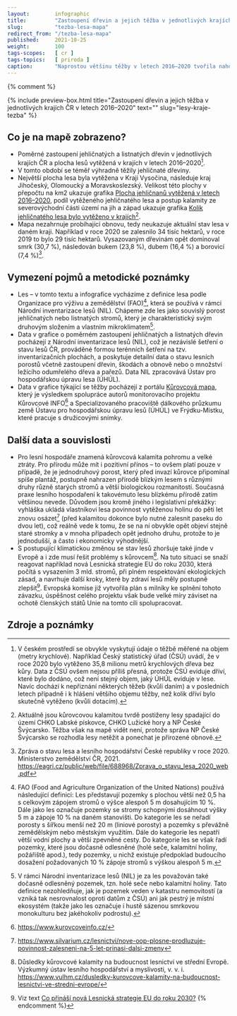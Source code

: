 ```yaml
---
layout:        infographic
title:         "Zastoupení dřevin a jejich těžba v jednotlivých krajích ČR v letech 2016–2020"
slug:          "tezba-lesa-mapa"
redirect_from: "/tezba-lesa-mapa"
published:     2021-10-25
weight:        100
tags-scopes:   [ cr ]
tags-topics:   [ priroda ]
caption:       "Naprostou většinu těžby v letech 2016–2020 tvořila nahodilá těžba, která je převážně spojena s kůrovcovou kalamitou. Těžil se hlavně smrk a nejvíce postižen byl Kraj Vysočina a také Olomoucký a Moravskoslezský kraj."
---
```


{% comment %}

{% include preview-box.html
    title="Zastoupení dřevin a jejich těžba v jednotlivých krajích ČR v letech 2016–2020"
    text=""
    slug="lesy-kraje-tezba"
%}

## Co je na mapě zobrazeno?
- Poměrné zastoupení jehličnatých a listnatých dřevin v jednotlivých krajích ČR a plocha lesů vytěžená v krajích v letech 2016–2020[^1]. 
- V tomto období se téměř výhradně těžily jehličnaté dřeviny. 
- Největší plocha lesa byla vytěžena v Kraji Vysočina, následuje kraj Jihočeský, Olomoucký a Moravskoslezský. Velikost této plochy v přepočtu na km2 ukazuje grafika [Plocha jehličnanů vytěžená v letech 2016–2020](https://faktaoklimatu.cz/infografiky/tezba-lesa-plocha), podíl vytěženého jehličnatého lesa a postup kalamity ze severovýchodní části území na jih a západ ukazuje grafika [Kolik jehličnatého lesa bylo vytěženo v krajích](https://faktaoklimatu.cz/infografiky/tezba-lesa-vyvoj)[^2].
- Mapa nezahrnuje probíhající obnovu, tedy neukazuje aktuální stav lesa v daném kraji. Například v roce 2020 se zalesnilo 34 tisíc hektarů, v roce 2019 to bylo 29 tisíc hektarů.  Vysazovaným dřevinám opět dominoval smrk (30,7 %), následován bukem (23,8 %), dubem (16,4 %) a borovicí (7,4 %)[^3].

## Vymezení pojmů a metodické poznámky
- Les – v tomto textu a infografice vycházíme z definice lesa podle Organizace pro výživu a zemědělství (FAO)[^10], která se používá v rámci Národní inventarizace lesů (NIL). Chápeme zde les jako souvislý porost jehličnatých nebo listnatých stromů, který je charakteristický svým druhovým složením a vlastním mikroklimatem[^11].
- Data v grafice o poměrném zastoupení jehličnatých a listnatých dřevin pocházejí z Národní inventarizace lesů (NIL), což je nezávislé šetření o stavu lesů ČR, prováděné formou terénních šetření na tzv. inventarizačních plochách, a poskytuje detailní data o stavu lesních porostů včetně zastoupení dřevin, škodách a obnově nebo o množství ležícího odumřelého dřeva a pařezů. Data NIL zpracovává Ústav pro hospodářskou úpravu lesa (ÚHÚL).
- Data v grafice týkající se těžby pocházejí z portálu [Kůrovcová mapa](https://www.kurovcovamapa.cz/), který je výsledkem spolupráce autorů monitorovacího projektu Kůrovcové INFO[^12] a Specializovaného pracoviště dálkového průzkumu země Ústavu pro hospodářskou úpravu lesů (ÚHÚL) ve Frýdku-Místku, které pracuje s družicovými snímky.

## Další data a souvislosti
- Pro lesní hospodáře znamená kůrovcová kalamita pohromu a velké ztráty. Pro přírodu může mít i pozitivní přínos – to ovšem platí pouze v případě, že je jednodruhový porost, který před invazí kůrovce připomínal spíše plantáž, postupně nahrazen přírodě blízkým lesem s různými druhy různě starých stromů a větší biologickou rozmanitostí. Současná praxe lesního hospodaření k takovémuto lesu blízkému přírodě zatím většinou nevede. Důvodem jsou kromě jiného i legislativní překážky: vyhláška ukládá vlastníkovi lesa povinnost vytěženou holinu do pěti let znovu osázet[^5] (před kalamitou dokonce bylo nutné zalesnit paseku do dvou let), což reálně vede k tomu, že se na ní obvykle opět objeví stejně staré stromky a v mnoha případech opět jednoho druhu, protože to je jednodušší, a často i ekonomicky výhodnější.  
- S postupující klimatickou změnou se stav lesů zhoršuje také jinde v Evropě a i zde musí řešit problémy s kůrovcem[^6]. Na tuto situaci se snaží reagovat například nová Lesnická strategie EU do roku 2030, která počítá s vysazením 3 mld. stromů, při plném respektování ekologických zásad, a navrhuje další kroky, které by zdraví lesů měly postupně zlepšit[^13]. Evropská komise již vytvořila plán s milníky ke splnění tohoto závazku, úspěšnost celého projektu však bude velké míry záviset na ochotě členských států Unie na tomto  cíli spolupracovat.

## Zdroje a poznámky

[^1]: V českém prostředí se obvykle vyskytují údaje o těžbě měřené na objem (metry krychlové). Například Český statistický úřad (ČSÚ) uvádí, že v roce 2020 bylo vytěženo 35,8 milionu metrů krychlových dřeva bez kůry. Data z ČSÚ ovšem nejsou příliš přesná, protože ČSÚ eviduje dříví, které bylo dodáno, což není stejný objem, jaký ÚHÚL eviduje v lese. Navíc dochází k nepřiznání některých těžeb (kvůli daním) a v posledních letech případně i k hlášení většího objemu těžby, než kolik dříví bylo skutečně vytěženo (kvůli dotacím).

[^2]: Aktuálně jsou kůrovcovou kalamitou tvrdě postiženy lesy spadající do území CHKO Labské pískovce, CHKO Lužické hory a NP České Švýcarsko. Těžba však na mapě vidět není, protože správa NP České Švýcarsko se rozhodla lesy netěžit a ponechat je přirozené obnově.

[^3]: Zpráva o stavu lesa a lesního hospodářství České republiky v roce 2020. Ministerstvo zemědělství ČR, 2021. https://eagri.cz/public/web/file/688968/Zprava_o_stavu_lesa_2020_web.pdf

[^5]: https://www.silvarium.cz/lesnictvi/nove-oop-plosne-prodluzuje-povinnost-zalesneni-na-5-let-prinasi-dalsi-zmeny 

[^6]: Důsledky kůrovcové kalamity na budoucnost lesnictví ve střední Evropě. Výzkumný ústav lesního hospodářství a myslivosti, v. v. i.  https://www.vulhm.cz/dusledky-kurovcove-kalamity-na-budoucnost-lesnictvi-ve-stredni-evrope/

[^10]: FAO (Food and Agriculture Organization of the United Nations) používá následující definici: Les představují pozemky s plochou větší než 0,5 ha s celkovým zápojem stromů o výšce alespoň 5 m dosahujícím 10 %. Dále jako les označuje pozemky se stromy schopnými dosáhnout výšky 5 m a zápoje 10 % na daném stanovišti. Do kategorie les se neřadí porosty s šířkou menší než 20 m (liniové porosty) a pozemky s převážně zemědělským nebo městským využitím. Dále do kategorie les nepatří větší vodní plochy a větší zpevněné cesty. Do kategorie les se však řadí pozemky, které jsou dočasně odlesněné (holé seče, kalamitní holiny, požářiště apod.), tedy pozemky, u nichž existuje předpoklad budoucího dosažení požadovaných 10 % zápoje stromů s výškou alespoň 5 m.

[^11]: V rámci Národní inventarizace lesů (NIL) je za les považován také dočasně odlesněný pozemek, tzn. holé seče nebo kalamitní holiny. Tato definice nezohledňuje, jak je pozemek veden v katastru nemovitostí (a vzniká tak nesrovnalost oproti datům z ČSÚ) ani jak pestrý je místní ekosystém (takže jako les označuje i hustě sázenou smrkovou monokulturu bez jakéhokoliv podrostu).

[^12]: https://www.kurovcoveinfo.cz/

[^13]: Viz text [Co přináší nová Lesnická strategie EU do roku 2030?](https://faktaoklimatu.cz/explainery/lesnicka-strategie-eu)
{% endcomment %}
